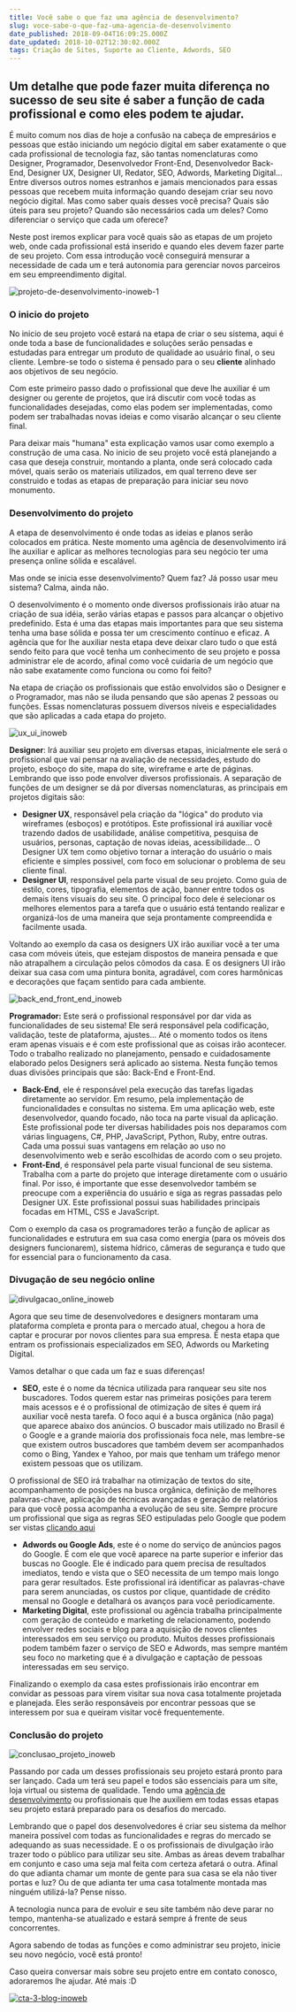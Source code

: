 ```yaml
---
title: Você sabe o que faz uma agência de desenvolvimento?
slug: voce-sabe-o-que-faz-uma-agencia-de-desenvolvimento
date_published: 2018-09-04T16:09:25.000Z
date_updated: 2018-10-02T12:30:02.000Z
tags: Criação de Sites, Suporte ao Cliente, Adwords, SEO
---
```


## Um detalhe que pode fazer muita diferença no sucesso de seu site é saber a função de cada profissional e como eles podem te ajudar.

É muito comum nos dias de hoje a confusão na cabeça de empresários e pessoas que estão iniciando um negócio digital em saber exatamente o que cada profissional de tecnologia faz, são tantas nomenclaturas como Designer, Programador, Desenvolvedor Front-End, Desenvolvedor Back-End, Designer UX, Designer UI, Redator, SEO, Adwords, Marketing Digital... Entre diversos outros nomes estranhos e jamais mencionados para essas pessoas que recebem muita informação quando desejam criar seu novo negócio digital. Mas como saber quais desses você precisa? Quais são úteis para seu projeto? Quando são necessários cada um deles? Como diferenciar o serviço que cada um oferece?

Neste post iremos explicar para você quais são as etapas de um projeto web, onde cada profissional está inserido e quando eles devem fazer parte de seu projeto. Com essa introdução você conseguirá mensurar a necessidade de cada um e terá autonomia para gerenciar novos parceiros em seu empreendimento digital.

![projeto-de-desenvolvimento-inoweb-1](/content/images/2018/09/projeto-de-desenvolvimento-inoweb-1.png)

### O inicio do projeto

No inicio de seu projeto você estará na etapa de criar o seu sistema, aqui é onde toda a base de funcionalidades e soluções serão pensadas e estudadas para entregar um produto de qualidade ao usuário final, o seu cliente. Lembre-se todo o sistema é pensado para o seu **cliente** alinhado aos objetivos de seu negócio.

Com este primeiro passo dado o profissional que deve lhe auxiliar é um designer ou gerente de projetos, que irá discutir com você todas as funcionalidades desejadas, como elas podem ser implementadas, como podem ser trabalhadas novas ideias e como visarão alcançar o seu cliente final.

Para deixar mais "humana" esta explicação vamos usar como exemplo a construção de uma casa. No inicio de seu projeto você está planejando a casa que deseja construir, montando a planta, onde será colocado cada móvel, quais serão os materiais utilizados, em qual terreno deve ser construido e todas as etapas de preparação para iniciar seu novo monumento.

### Desenvolvimento do projeto

A etapa de desenvolvimento é onde todas as ideias e planos serão colocados em prática. Neste momento uma agência de desenvolvimento irá lhe auxiliar e aplicar as melhores tecnologias para seu negócio ter uma presença online sólida e escalável.

Mas onde se inicia esse desenvolvimento? Quem faz? Já posso usar meu sistema? Calma, ainda não.

O desenvolvimento é o momento onde diversos profissionais irão atuar na criação de sua idéia, serão várias etapas e passos para alcançar o objetivo predefinido. Esta é uma das etapas mais importantes para que seu sistema tenha uma base sólida e possa ter um crescimento contínuo e eficaz. A agência que for lhe auxiliar nesta etapa deve deixar claro tudo o que está sendo feito para que você tenha um conhecimento de seu projeto e possa administrar ele de acordo, afinal como você cuidaria de um negócio que não sabe exatamente como funciona ou como foi feito?

Na etapa de criação os profissionais que estão envolvidos são o Designer e o Programador, mas não se iluda pensando que são apenas 2 pessoas ou funções. Essas nomenclaturas possuem diversos níveis e especialidades que são aplicadas a cada etapa do projeto.

![ux_ui_inoweb](/content/images/2018/09/ux_ui_inoweb.png)

**Designer**: Irá auxiliar seu projeto em diversas etapas, inicialmente ele será o profissional que vai pensar na avaliação de necessidades, estudo do projeto, esboço do site, mapa do site, wireframe e arte de páginas. Lembrando que isso pode envolver diversos profissionais. A separação de funções de um designer se dá por diversas nomenclaturas, as principais em projetos digitais são:

- **Designer UX**, responsável pela criação da "lógica" do produto via wireframes (esboços) e protótipos. Este profissional irá auxiliar você trazendo dados de usabilidade, análise competitiva, pesquisa de usuários, personas, captação de novas ideias, acessibilidade... O Designer UX tem como objetivo tornar a interação do usuário o mais eficiente e simples possivel, com foco em solucionar o problema de seu cliente final.
- **Designer UI**, responsável pela parte visual de seu projeto. Como guia de estilo, cores, tipografia, elementos de ação, banner entre todos os demais itens visuais do seu site. O principal foco dele é selecionar os melhores elementos para a tarefa que o usuário está tentando realizar e organizá-los de uma maneira que seja prontamente compreendida e facilmente usada.

Voltando ao exemplo da casa os designers UX irão auxiliar você a ter uma casa com móveis úteis, que estejam dispostos de maneira pensada e que não atrapalhem a circulação pelos cômodos da casa. E os designers UI irão deixar sua casa com uma pintura bonita, agradável, com cores harmônicas e decorações que façam sentido para cada ambiente.

![back_end_front_end_inoweb](/content/images/2018/09/back_end_front_end_inoweb.png)

**Programador:** Este será o profissional responsável por dar vida as funcionalidades de seu sistema! Ele será responsável pela codificação, validação, teste de plataforma, ajustes... Até o momento todos os itens eram apenas visuais e é com este profissional que as coisas irão acontecer. Todo o trabalho realizado no planejamento, pensado e cuidadosamente elaborado pelos Designers será aplicado ao sistema. Nesta função temos duas divisões principais que são: Back-End e Front-End.

- **Back-End**, ele é responsável pela execução das tarefas ligadas diretamente ao servidor. Em resumo, pela implementação de funcionalidades e consultas no sistema. Em uma aplicação web, este desenvolvedor, quando focado, não toca na parte visual da aplicação. Este profissional pode ter diversas habilidades pois nos deparamos com várias linguagens, C#, PHP, JavaScript, Python, Ruby, entre outras. Cada uma possui suas vantagens em relação ao uso no desenvolvimento web e serão escolhidas de acordo com o seu projeto.
- **Front-End**, é responsável pela parte visual funcional de seu sistema. Trabalha com a parte do projeto que interage diretamente com o usuário final. Por isso, é importante que esse desenvolvedor também se preocupe com a experiência do usuário e siga as regras passadas pelo Designer UX. Este profissional possui suas habilidades principais focadas em HTML, CSS e JavaScript.

Com o exemplo da casa os programadores terão a função de aplicar as funcionalidades e estrutura em sua casa como energia (para os móveis dos designers funcionarem), sistema hídrico, câmeras de segurança e tudo que for essencial para o funcionamento da casa.

### Divugação de seu negócio online 

![divulgacao_online_inoweb](/content/images/2018/09/divulgacao_online_inoweb.png)

Agora que seu time de desenvolvedores e designers montaram uma plataforma completa e pronta para o mercado atual, chegou a hora de captar e procurar por novos clientes para sua empresa. É nesta etapa que entram os profissionais especializados em SEO, Adwords ou Marketing Digital.

Vamos detalhar o que cada um faz e suas diferenças!

- **SEO**, este é o nome da técnica utilizada para ranquear seu site nos buscadores. Todos querem estar nas primeiras posições para terem mais acessos e é o profissional de otimização de sites é quem irá auxiliar você nesta tarefa. O foco aqui é a busca orgânica (não paga) que aparece abaixo dos anúncios. O buscador mais utilizado no Brasil é o Google e a grande maioria dos profissionais foca nele, mas lembre-se que existem outros buscadores que também devem ser acompanhados como o Bing, Yandex e Yahoo, por mais que tenham um tráfego menor existem pessoas que os utilizam.

O profissional de SEO irá trabalhar na otimização de textos do site, acompanhamento de posições na busca orgânica, definição de melhores palavras-chave, aplicação de técnicas avançadas e geração de relatórios para que você possa acompanha a evolução de seu site. Sempre procure um profissional que siga as regras SEO estipuladas pelo Google que podem ser vistas [clicando aqui](https://support.google.com/webmasters/answer/35291?hl=pt-BR)
- **Adwords ou Google Ads**, este é o nome do serviço de anúncios pagos do Google. É com ele que você aparece na parte superior e inferior das buscas no Google. Ele é indicado para quem precisa de resultados imediatos, tendo e vista que o SEO necessita de um tempo mais longo para gerar resultados. Este profissional irá identificar as palavras-chave para serem anunciadas, os custos por clique, quantidade de crédito mensal no Google e detalhará os avanços para você periodicamente.
- **Marketing Digital**, este profissional ou agência trabalha principalmente com geração de conteúdo e marketing de relacionamento, podendo envolver redes sociais e blog para a aquisição de novos clientes interessados em seu serviço ou produto. Muitos desses profissionais podem também fazer o serviço de SEO e Adwords, mas sempre mantém seu foco no marketing que é a divulgação e captação de pessoas interessadas em seu serviço.

Finalizando o exemplo da casa estes profissionais irão encontrar em convidar as pessoas para virem visitar sua nova casa totalmente projetada e planejada. Eles serão responsáveis por encontrar pessoas que se interessem por sua e queiram visitar você frequentemente.

### Conclusão do projeto

![conclusao_projeto_inoweb](/content/images/2018/09/conclusao_projeto_inoweb.png)

Passando por cada um desses profissionais seu projeto estará pronto para ser lançado. Cada um terá seu papel e todos são essenciais para um site, loja virtual ou sistema de qualidade. Tendo uma [agência de desenvolvimento](https://inoweb.com.br/?utm_source=blog&utm_medium=post&utm_campaign=o-que-faz-agencia-dev) ou profissionais que lhe auxiliem em todas essas etapas seu projeto estará preparado para os desafios do mercado.

Lembrando que o papel dos desenvolvedores é criar seu sistema da melhor maneira possível com todas as funcionalidades e regras do mercado se adequando as suas necessidade. E o os profissionais de divulgação irão trazer todo o público para utilizar seu site. Ambas as áreas devem trabalhar em conjunto e caso uma seja mal feita com certeza afetará o outra. Afinal do que adianta chamar um monte de gente para sua casa se ela não tiver portas e luz? Ou de que adianta ter uma casa totalmente montada mas ninguém utilizá-la? Pense nisso.

A tecnologia nunca para de evoluir e seu site também não deve parar no tempo, mantenha-se atualizado e estará sempre á frente de seus concorrentes.

Agora sabendo de todas as funções e como administrar seu projeto, inicie seu novo negócio, você está pronto!

Caso queira conversar mais sobre seu projeto entre em contato conosco, adoraremos lhe ajudar. Até mais :D

[![cta-3-blog-inoweb](/content/images/2018/09/cta-3-blog-inoweb.png)](https://inoweb.com.br/contato/?utm_source=blog&amp;utm_medium=post&amp;utm_campaign=o-que-faz-agencia-dev)
